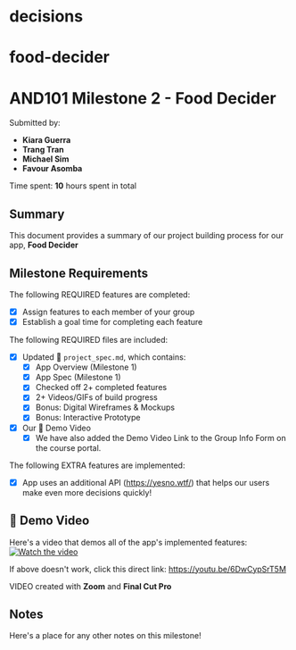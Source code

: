 # decisions
# food-decider
<!-- (This is a comment) INSTRUCTIONS: Go through this page and fill out any **bolded** entries with their correct values.-->

# AND101 Milestone 2 - **Food Decider**

Submitted by:
- **Kiara Guerra**
- **Trang Tran**
- **Michael Sim**
- **Favour Asomba**

Time spent: **10** hours spent in total

## Summary

This document provides a summary of our project building process for our app, **Food Decider**

## Milestone Requirements

<!-- Please be sure to change the [ ] to [x] for any features you completed.  If a feature is not checked [x], you might miss the points for that item! -->

The following REQUIRED features are completed:

- [X] Assign features to each member of your group
- [X] Establish a goal time for completing each feature

The following REQUIRED files are included:

- [X] Updated 📄 `project_spec.md`, which contains:
  - [X] App Overview (Milestone 1)
  - [X] App Spec (Milestone 1)
  - [X] Checked off 2+ completed features
  - [X] 2+ Videos/GIFs of build progress
  - [X] Bonus: Digital Wireframes & Mockups
  - [X] Bonus: Interactive Prototype

- [X] Our 🎥 Demo Video
  - [X] We have also added the Demo Video Link to the Group Info Form on the course portal.

The following EXTRA features are implemented:

- [X] App uses an additional API (https://yesno.wtf/) that helps our users make even more decisions quickly!

## 🎥 Demo Video

Here's a video that demos all of the app's implemented features:
[![Watch the video](https://img.youtube.com/vi/6DwCypSrT5M/maxresdefault.jpg)](https://youtu.be/6DwCypSrT5M)

If above doesn't work, click this direct link:
https://youtu.be/6DwCypSrT5M

VIDEO created with **Zoom** and **Final Cut Pro**

## Notes

Here's a place for any other notes on this milestone!
